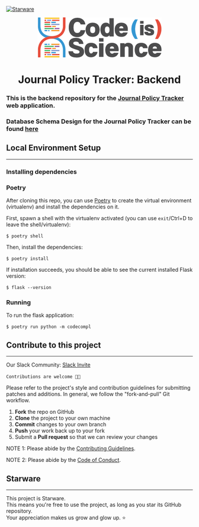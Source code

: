 [![Starware](https://img.shields.io/badge/⭐-Starware-f5a91a?labelColor=black)](https://github.com/zepfietje/starware)

<p align="center">
  <img src="logo.png">
</p>
<h1 align="center">Journal Policy Tracker: Backend</h1>

### This is the backend repository for the [Journal Policy Tracker](https://github.com/codeisscience/codecompliance-frontend) web application.

### Database Schema Design for the Journal Policy Tracker can be found [here](https://github.com/codeisscience/code-is-science/issues/62#issuecomment-686518507)

## Local Environment Setup

---

### Installing dependencies

### Poetry

After cloning this repo, you can use
[Poetry](https://python-poetry.org/docs/#installation) to create the virtual
environment (virtualenv) and install the dependencies on it.

First, spawn a shell with the virtualenv activated (you can use `exit`/Ctrl+D
to leave the shell/virtualenv):

```console
$ poetry shell
```

Then, install the dependencies:

```console
$ poetry install
```

If installation succeeds, you should be able to see the current installed Flask
version:

```console
$ flask --version
```

### Running

To run the flask application:

```console
$ poetry run python -m codecompl
```

## Contribute to this project

---

Our Slack Community: [Slack Invite](https://join.slack.com/t/codeisscience/shared_invite/zt-ia30nh6t-cgGvNpYAaWHZsg9HvmuHTQ)

`Contributions are welcome 🎉🎉`

Please refer to the project's style and contribution guidelines for submitting patches and additions. In general, we follow the "fork-and-pull" Git workflow.

1. **Fork** the repo on GitHub
2. **Clone** the project to your own machine
3. **Commit** changes to your own branch
4. **Push** your work back up to your fork
5. Submit a **Pull request** so that we can review your changes

NOTE 1: Please abide by the [Contributing Guidelines](./CONTRIBUTING.md).

NOTE 2: Please abide by the [Code of Conduct](./CODE_OF_CONDUCT.md).

## Starware

<hr>

This project is Starware.  
This means you're free to use the project, as long as you star its GitHub repository.  
Your appreciation makes us grow and glow up. ⭐
